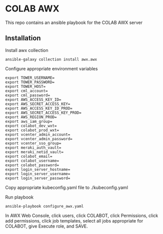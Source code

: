 # COLAB AWX
This repo contains an ansible playbook for the COLAB AWX server

## Installation
Install awx collection

    ansible-galaxy collection install awx.awx

Configure appropriate environment variables

    export TOWER_USERNAME=
    export TOWER_PASSWORD=
    export TOWER_HOST=
    export cml_account=
    export cml_password=
    export AWS_ACCESS_KEY_ID=
    export AWS_SECRET_ACCESS_KEY=
    export AWS_ACCESS_KEY_ID_PROD=
    export AWS_SECRET_ACCESS_KEY_PROD=
    export AWS_REGION_PROD=
    export aws_iam_group=
    export colabot_dev_wxt=
    export colabot_prod_wxt=
    export vcenter_admin_account=
    export vcenter_admin_password=
    export vcenter_sso_group=
    export meraki_auth_vault=
    export meraki_netid_vault=
    export colabot_email=
    export colabot_username=
    export colabot_password=
    export login_server_hostname=
    export login_server_username=
    export login_server_password=

Copy appropriate kubeconfig.yaml file to ./kubeconfig.yaml


Run playbook

    ansible-playbook configure_awx.yaml

In AWX Web Console, click users, click COLABOT, click Permissions, click add permissions, click job templates, 
select all jobs appropriate for COLABOT, give Execute role, and SAVE.
